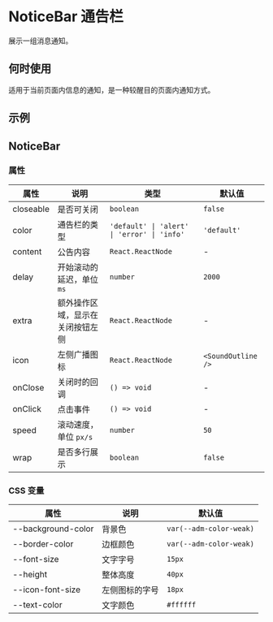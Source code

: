 # NoticeBar 通告栏

展示一组消息通知。

## 何时使用

适用于当前页面内信息的通知，是一种较醒目的页面内通知方式。

## 示例

<code src="./demos/demo1.tsx"></code>

## NoticeBar

### 属性

| 属性 | 说明 | 类型 | 默认值 |
| --- | --- | --- | --- |
| closeable | 是否可关闭 | `boolean` | `false` |
| color | 通告栏的类型 | `'default' \| 'alert' \| 'error' \| 'info'` | `'default'` |
| content | 公告内容 | `React.ReactNode` | - |
| delay | 开始滚动的延迟，单位 `ms` | `number` | `2000` |
| extra | 额外操作区域，显示在关闭按钮左侧 | `React.ReactNode` | - |
| icon | 左侧广播图标 | `React.ReactNode` | `<SoundOutline />` |
| onClose | 关闭时的回调 | `() => void` | - |
| onClick | 点击事件 | `() => void` | - |
| speed | 滚动速度，单位 `px/s` | `number` | `50` |
| wrap | 是否多行展示 | `boolean` | `false` |

### CSS 变量

| 属性               | 说明           | 默认值                  |
| ------------------ | -------------- | ----------------------- |
| --background-color | 背景色         | `var(--adm-color-weak)` |
| --border-color     | 边框颜色       | `var(--adm-color-weak)` |
| --font-size        | 文字字号       | `15px`                  |
| --height           | 整体高度       | `40px`                  |
| --icon-font-size   | 左侧图标的字号 | `18px`                  |
| --text-color       | 文字颜色       | `#ffffff`               |
